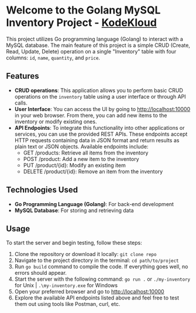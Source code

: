 # Welcome to the Golang MySQL Inventory Project - [KodeKloud](https://kodekloud.com/lessons/api-development-project/)

This project utilizes Go programming language (Golang) to interact with a MySQL database. The main feature of this project is a simple CRUD (Create, Read, Update, Delete) operation on a single "Inventory" table with four columns: `id`, `name`, `quantity`, and `price`.

## Features

* **CRUD operations**: This application allows you to perform basic CRUD operations on the `inventory` table using a user interface or through API calls.
* **User Interface**: You can access the UI by going to <http://localhost:10000> in your web browser. From there, you can add new items to the inventory or modify existing ones.
* **API Endpoints**: To integrate this functionality into other applications or services, you can use the provided REST APIs. These endpoints accept HTTP requests containing data in JSON format and return results as plain text or JSON objects. Available endpoints include:
  * GET /products: Retrieve all items from the inventory
  * POST /product: Add a new item to the inventory
  * PUT /product/{id}: Modify an existing item
  * DELETE /product/{id}: Remove an item from the inventory

## Technologies Used

* **Go Programming Language (Golang)**: For back-end development
* **MySQL Database**: For storing and retrieving data

## Usage

To start the server and begin testing, follow these steps:

1. Clone the repository or download it locally: `git clone repo`
2. Navigate to the project directory in the terminal: `cd path/to/project`
3. Run `go build` command to compile the code. If everything goes well, no errors should appear.
4. Start the server with the following command: `go run .` or `./my-inventory` for Unix | `.\my-inventory.exe` for Windows
5. Open your preferred browser and go to <http://localhost:10000>
6. Explore the available API endpoints listed above and feel free to test them out using tools like Postman, curl, etc.
